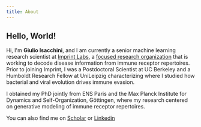 ```yaml
---
title: About
---
```

## Hello, World!

Hi, I'm **Giulio Isacchini**, and I am currently a senior machine learning research scientist at [Imprint Labs](https://www.imprint.org/), a [focused research organization](https://www.convergentresearch.org/about-fros) that is working to decode disease information from immune receptor repertoires. Prior to joining Imprint, I was a Postdoctoral Scientist at UC Berkeley and a Humboldt Research Fellow at UniLeipzig characterizing where I studied how bacterial and viral evolution drives immune evasion.

I obtained my PhD jointly from ENS Paris and the Max Planck Institute for Dynamics and Self-Organization, Göttingen, where my research centered on generative modeling of immune receptor repertoires.

You can also find me on [Scholar](https://scholar.google.com/citations?user=sDEicokAAAAJ&hl=en) or [Linkedin](https://www.linkedin.com/in/giulio-isacchini-a71662144/)

